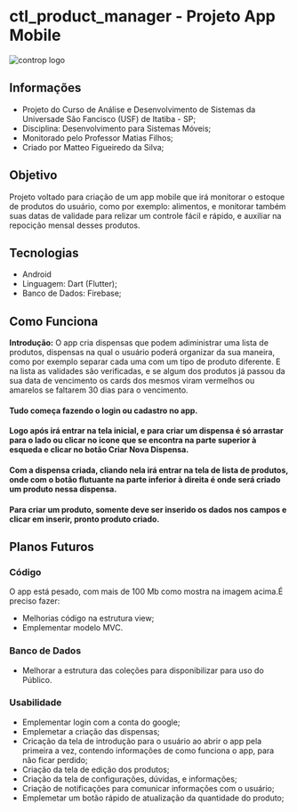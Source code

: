 # ctl_product_manager - Projeto App Mobile 

![controp logo](https://user-images.githubusercontent.com/69529755/100896259-3219e600-349d-11eb-8997-4cb5530d9402.png)

## Informações
- Projeto do Curso de Análise e Desenvolvimento de Sistemas da Universade São Fancisco (USF) de Itatiba - SP;
- Disciplina: Desenvolvimento para Sistemas Móveis;
- Monitorado pelo Professor Matias Filhos;
- Criado por Matteo Figueiredo da Silva;

## Objetivo

Projeto voltado para criação de um app mobile que irá monitorar o estoque de produtos do usuário, como por exemplo: alimentos, e monitorar também suas datas de validade para relizar um controle fácil e rápido, e auxiliar na repocição mensal desses produtos. 

## Tecnologias
- Android
- Linguagem: Dart (Flutter);
- Banco de Dados: Firebase;

## Como Funciona
**Introdução:** O app cria dispensas que podem adiministrar uma lista de produtos, dispensas na qual o usuário poderá organizar da sua maneira, como por exemplo separar cada uma com um tipo de produto diferente. E na lista as validades são verificadas, e se algum dos produtos já passou da sua data de vencimento os cards dos mesmos viram vermelhos ou amarelos se faltarem 30 dias para o vencimento.

#### Tudo começa fazendo o login ou cadastro no app.
#### Logo após irá entrar na tela inicial, e para criar um dispensa é só arrastar para o lado ou clicar no icone que se encontra na parte superior à esqueda e clicar no botão Criar Nova Dispensa.
#### Com a dispensa criada, cliando nela irá entrar na tela de lista de produtos, onde com o botão flutuante na parte inferior à direita é onde será criado um produto nessa dispensa.
#### Para criar um produto, somente deve ser inserido os dados nos campos e clicar em inserir, pronto produto criado.

## Planos Futuros
### Código
O app está pesado, com mais de 100 Mb como mostra na imagem acima.É preciso fazer:
- Melhorias código na estrutura view;
- Emplementar modelo MVC.

### Banco de Dados
- Melhorar a estrutura das coleções para disponibilizar para uso do Público.

### Usabilidade
- Emplementar login com a conta do google;
- Emplemetar a criação das dispensas;
- Cricação da tela de introdução para o usuário ao abrir o app pela primeira a vez, contendo informações de como funciona o app, para não ficar perdido;
- Criação da tela de edição dos produtos;
- Criação da tela de configurações, dúvidas, e informações;
- Criação de notificações para comunicar informações com o usuário;
- Emplemetar um botão rápido de atualização da quantidade do produto;
